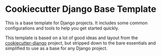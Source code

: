 # Cookiecutter Django Base Template

This is a base template for Django projects. It includes some common configurations and tools to help you get started quickly.

This template is based on a lot of good ideas and layout from the [cookiecutter-django](https://github.com/pydanny/cookiecutter-django) project, but stripped down to the bare essentials and simplified to use as a base for any Django project.

